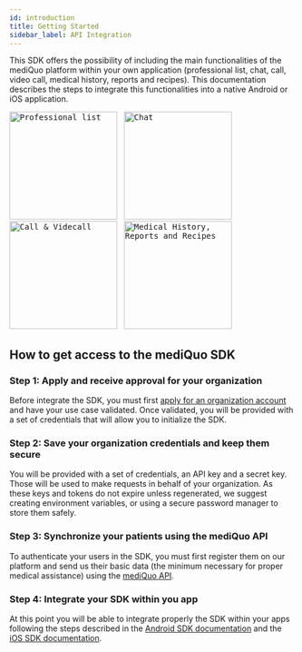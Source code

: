 ```yaml
---
id: introduction
title: Getting Started
sidebar_label: API Integration
---
```


This SDK offers the possibility of including the main functionalities of the mediQuo platform within your own application (professional list, chat, call, video call, medical history, reports and recipes).
This documentation describes the steps to integrate this functionalities into a native Android or iOS application.

<kbd><img src="http://developer.mediquo.com/img/professional_list.jpg" alt="Professional list" height="190"/></kbd>
&nbsp;
<kbd><img src="http://developer.mediquo.com/img/chat.jpg" alt="Chat" height="190"/></kbd>
&nbsp;
<kbd><img src="http://developer.mediquo.com/img/videocall.jpg" alt="Call & Videcall" height="190"/></kbd>
&nbsp;
<kbd><img src="http://developer.mediquo.com/img/medical_history.jpg" alt="Medical History, Reports and Recipes" height="190"/></kbd>

## How to get access to the mediQuo SDK

### Step 1: Apply and receive approval for your organization

Before integrate the SDK, you must first [apply for an organization account](https://www.mediquo.com/en/companies/) and have your use case validated. Once validated, you will be provided with a set of credentials that will allow you to initialize the SDK.

### Step 2: Save your organization credentials and keep them secure

You will be provided with a set of credentials, an API key and a secret key.
Those will be used to make requests in behalf of your organization.
As these keys and tokens do not expire unless regenerated, we suggest creating environment variables, or using a secure password manager to store them safely.

### Step 3: Synchronize your patients using the mediQuo API

To authenticate your users in the SDK, you must first register them on our platform and send us their basic data (the minimum necessary for proper medical assistance) using the [mediQuo API](http://developer.mediquo.com/docs/introduction/).

### Step 4: Integrate your SDK within you app

At this point you will be able to integrate properly the SDK within your apps following the steps described in the
[Android SDK documentation](http://developer.mediquo.com/docs/sdk/android/introduction/)
and the [iOS SDK documentation](http://developer.mediquo.com/docs/sdk/ios/introduction/).
